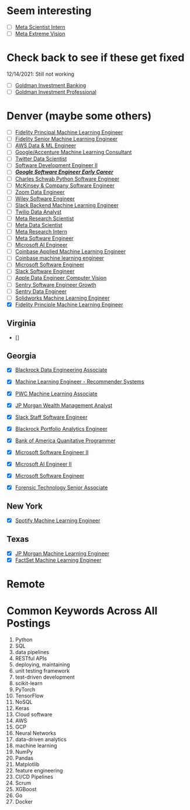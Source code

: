 # Seem interesting
- [ ] [Meta Scientist Intern](https://www.linkedin.com/jobs/view/2819112504/?eBP=CwEAAAF9u__odjecj8JcBXDnCpzD8nrE4tppcYBr0g8IgD8DiLQD7Q3zdWhGo-O8O_ELi2N8VD0BquNmlo6ReLcgfSVZQNfx3oZgRXlH0WJc6lor78CQM2d-wCjjX3haLuydUI8zbY6Oxrqx3Dxach9pWhanyy3zDyAt14Bww5rVeMPAsjtm_IJQuVZqR0RiuPK6IbpJazHpqhC8RnumzER4_N7V4m7Qd-L4PEJ-Mex5tbMN3NplQ5aSYA5vrrYnpNfy6F-CmJ32_DcaBsf6u1C-IEBDtlmf70LlTQeqj2YCyT09WftVgc72rIEJtLMzpg-isEtWGalHG6uCFSUXo-jbMtBpov0rBj4RNsCpDShuNJw8MOY5f6XCe0o6gQ&recommendedFlavor=ACTIVELY_HIRING_COMPANY&refId=gdQNR0xXE33XuPn3EI1rsw%3D%3D&trackingId=uM1QISdMc9Juh7soDqvIpQ%3D%3D&trk=flagship3_search_srp_jobs)
- [ ] [Meta Extreme Vision](https://www.linkedin.com/jobs/view/2819120757/?eBP=CwEAAAF9u__od9Qyls7s_-k9t-DqsSAK1kerzll_PE988vuuQk73g60RjAPqKARn2gwVYTHQxGmYgj4zNwdbXdZqi7AmSju3EMoQheBFgOMFnwPTzk3NpXX-jCqAG2LyWpWCYsFn9zKYh97ETMVIQr9Cd6uQ_uq8sZy6FQmEu2Bc1pQtzssCvWCrrywLDU0MsTWg8RwcrIj8_bwFCMj23qjHjvwSAm9ecDQnRH-8fCI7lsTjrMGCxLgEAwipbSiaEi1lErFOrtKVyDXNMfhlSgqm6zuP7VceB9HrsAQ0aa3a9ZBx360yC8VfxEF-Q76LD1peI2YN3HUEF9drouSQWWSsMkoXiljoPvbMgQCwKB5aPw-O3pJClryY-GtVZVGg&recommendedFlavor=SCHOOL_RECRUIT&refId=gdQNR0xXE33XuPn3EI1rsw%3D%3D&trackingId=xY2F8o6HGRnNy%2BT%2Bh4%2BoKg%3D%3D&trk=flagship3_search_srp_jobs)
# Check back to see if these get fixed
12/14/2021: Still not working
- [ ] [Goldman Investment Banking](https://hdpc.fa.us2.oraclecloud.com/hcmUI/CandidateExperience/en/sites/CX_1/job/81130/?utm_medium=jobshare)
- [ ] [Goldman Investment Professional](https://hdpc.fa.us2.oraclecloud.com/hcmUI/CandidateExperience/en/sites/CX_1/job/88281/?utm_medium=jobshare)
# Denver (maybe some others)
 - [ ] [Fidelity Principal Machine Learning Engineer](https://www.linkedin.com/jobs/view/2748135631/?alternateChannel=search&refId=%2F3hxsREKryo6%2FVHXRnLFwg%3D%3D&trackingId=kTHRjfjKHKcsUIkambkJ%2Bw%3D%3D)
 - [ ] [Fidelity Senior Machine Learning Engineer](https://www.linkedin.com/jobs/view/2748502200/?alternateChannel=search&refId=%2F3hxsREKryo6%2FVHXRnLFwg%3D%3D&trackingId=B4t%2BhoZeYYNwKlgOloae1w%3D%3D)
 - [ ] [AWS Data & ML Engineer](https://www.linkedin.com/jobs/view/2600926812/?alternateChannel=search&refId=31U4vxm7VOU%2FdpvUtA2XtQ%3D%3D&trackingId=yTL2m%2FuzoqPyWhZrjjXZoQ%3D%3D)
 - [ ] [Google/Accenture Machine Learning Consultant](https://www.linkedin.com/jobs/view/2752988949/?alternateChannel=search&refId=31U4vxm7VOU%2FdpvUtA2XtQ%3D%3D&trackingId=TzOZAFkOnBJ1EeKcs%2B5E1g%3D%3D&trk=d_flagship3_search_srp_jobs&lipi=urn%3Ali%3Apage%3Ad_flagship3_search_srp_jobs%3BN3DO4sBJSImxsB4xSovdgw%3D%3D)
 - [ ] [Twitter Data Scientist](https://www.linkedin.com/jobs/view/2805905265/?alternateChannel=search&refId=rB3HVRuiVDQ0GNWBIpT4QQ%3D%3D&trackingId=hmJqh2Ceb%2BhU0ZlJzm0W2Q%3D%3D&trk=d_flagship3_search_srp_jobs&lipi=urn%3Ali%3Apage%3Ad_flagship3_search_srp_jobs%3B9J7WcgVxTpe3Pirhj5qHgA%3D%3D)
 - [ ] [Software Development Engineer II](https://www.linkedin.com/jobs/view/2815449203/?alternateChannel=search&refId=rB3HVRuiVDQ0GNWBIpT4QQ%3D%3D&trackingId=eNc2XIugwmb5hpkwSESYPA%3D%3D&trk=d_flagship3_search_srp_jobs&lipi=urn%3Ali%3Apage%3Ad_flagship3_search_srp_jobs%3BavDbmCWnRZGEPffOE79J6Q%3D%3D)
 - [ ] ***[Google Software Engineer Early Career](https://www.linkedin.com/jobs/view/2813018350/?alternateChannel=search&refId=rB3HVRuiVDQ0GNWBIpT4QQ%3D%3D&trackingId=UlPxAzFy3d3o57caKTZ5Aw%3D%3D&trk=d_flagship3_search_srp_jobs&lipi=urn%3Ali%3Apage%3Ad_flagship3_search_srp_jobs%3BO%2ByPJMWGStKjuMr1PoSyvg%3D%3D)***
 - [ ] [Charles Schwab Python Software Engineer](https://www.linkedin.com/jobs/view/2816532413/?alternateChannel=search&refId=rB3HVRuiVDQ0GNWBIpT4QQ%3D%3D&trackingId=ojRBUguJrOlr%2BaO7KDZi9Q%3D%3D&trk=d_flagship3_search_srp_jobs&lipi=urn%3Ali%3Apage%3Ad_flagship3_search_srp_jobs%3BmDTGIwS5QAGnp9a2TcOcog%3D%3D)
 - [ ] [McKinsey & Company Software Engineer](https://www.linkedin.com/jobs/view/2806183985/?alternateChannel=search&refId=JtTcqWrCdoxwhUouKW7mMg%3D%3D&trackingId=W5pb%2B5uvwccbgtCTSF4Fqw%3D%3D&trk=d_flagship3_search_srp_jobs&lipi=urn%3Ali%3Apage%3Ad_flagship3_search_srp_jobs%3BgTRn5YvARSWgOIXG7JYvqw%3D%3D)
 - [ ] [Zoom Data Engineer](https://www.linkedin.com/jobs/view/2814467198/?alternateChannel=search&refId=JtTcqWrCdoxwhUouKW7mMg%3D%3D&trackingId=HsnD34EVyR44XTm6pcYBrQ%3D%3D&trk=d_flagship3_search_srp_jobs&lipi=urn%3Ali%3Apage%3Ad_flagship3_search_srp_jobs%3BMD8Hk63MTtiyaCiVG0YBRg%3D%3D)
 - [ ] [Wiley Software Engineer](https://www.linkedin.com/jobs/view/2816530843/?alternateChannel=search&refId=JtTcqWrCdoxwhUouKW7mMg%3D%3D&trackingId=odZbLeakHGfRcpw5JCIMtw%3D%3D&trk=d_flagship3_search_srp_jobs&lipi=urn%3Ali%3Apage%3Ad_flagship3_search_srp_jobs%3BoDcJMhshTKCkJJrWzgFNiQ%3D%3D)
 - [ ] [Slack Backend Machine Learning Engineer](https://www.linkedin.com/jobs/view/2785299713/?alternateChannel=search&refId=qe1oOBdUGJvzdZlwRKIXYw%3D%3D&trackingId=P7xo5F2WRWIRMK6kCPnoCA%3D%3D)
 - [ ] [Twilio Data Analyst](https://www.linkedin.com/jobs/view/2805490448/?alternateChannel=search&refId=qe1oOBdUGJvzdZlwRKIXYw%3D%3D&trackingId=M%2FTkMkub3iowyIJA%2B8yKug%3D%3D&trk=d_flagship3_job_details&lipi=urn%3Ali%3Apage%3Ad_flagship3_search_srp_jobs%3Bc7Gp7xCvRCa3MyiwOmYp0A%3D%3D)
 - [ ] [Meta Research Scientist](https://www.linkedin.com/jobs/view/2818787903/?alternateChannel=search&refId=6crBrw%2BNMrraIt3iGLqCTg%3D%3D&trackingId=3pJGjx02%2B0Y4qlFOD7uoMw%3D%3D&trk=d_flagship3_search_srp_jobs&lipi=urn%3Ali%3Apage%3Ad_flagship3_search_srp_jobs%3BpU0VzLqnQnucMpti52zZdg%3D%3D)
 - [ ] [Meta Data Scientist](https://www.linkedin.com/jobs/view/2818794274/?eBP=JOB_SEARCH_ORGANIC&recommendedFlavor=SCHOOL_RECRUIT&refId=XnuStXuK2CVgMq5%2FR40xxw%3D%3D&trackingId=Q7NumN5oLHdR4xkcW%2BxkXQ%3D%3D&trk=flagship3_search_srp_jobs&lipi=urn%3Ali%3Apage%3Ad_flagship3_search_srp_jobs%3BSfvikHchTlKW1OngzTfyag%3D%3D&lici=Q7NumN5oLHdR4xkcW%2BxkXQ%3D%3D)
 - [ ] [Meta Research Intern](https://www.linkedin.com/jobs/view/2818787139/?alternateChannel=search&refId=XnuStXuK2CVgMq5%2FR40xxw%3D%3D&trackingId=q045SrOA%2FLt4GKDBR31%2FzQ%3D%3D&trk=d_flagship3_search_srp_jobs&lipi=urn%3Ali%3Apage%3Ad_flagship3_search_srp_jobs%3BkkBC0q7QRe%2BJDTSEMRRtzg%3D%3D)
 - [ ] [Meta Software Engineer](https://www.linkedin.com/jobs/view/2818769850/?alternateChannel=search&refId=qLKr54G1EadMsx%2BODzERug%3D%3D&trackingId=BwR9sNyCEQit3IIlui1zSQ%3D%3D&trk=d_flagship3_search_srp_jobs&lipi=urn%3Ali%3Apage%3Ad_flagship3_search_srp_jobs%3B1UGLLGS2Qv6elA6J3u7shQ%3D%3D)
 - [ ] [Microsoft AI Engineer](https://www.linkedin.com/jobs/search/?geoId=106224388&location=Atlanta%2C%20Georgia%2C%20United%20States#:~:text=Show%20more%20options-,AI%20Engineer%20II,-Microsoft%20%20Atlanta%2C%20GA)
 - [ ] [Coinbase Applied Machine Learning Engineer](https://www.linkedin.com/jobs/view/2801104907/?alternateChannel=search&refId=OBKBABrxOy9r4OF1AM8ztg%3D%3D&trackingId=0SGYMw6c%2BS%2BPFuyTsWz%2FMA%3D%3D&trk=d_flagship3_search_srp_jobs&lipi=urn%3Ali%3Apage%3Ad_flagship3_search_srp_jobs%3B9sIZG2wvSOKrBLWCcJjRTA%3D%3D)
 - [ ] [Coinbase machine learning engineer](https://www.linkedin.com/jobs/view/2801102714/?alternateChannel=search&refId=hqbY88pjQa%2FvjW9X4%2Fo%2F9w%3D%3D&trackingId=kEDu5XYnH1MXjhtLqD%2Foyg%3D%3D&trk=d_flagship3_search_srp_jobs&lipi=urn%3Ali%3Apage%3Ad_flagship3_search_srp_jobs%3BInqRMGfyT%2FClIsvB851lgw%3D%3D)
 - [ ] [Microsoft Software Engineer](https://www.linkedin.com/jobs/view/2818692598/?alternateChannel=search&refId=hqbY88pjQa%2FvjW9X4%2Fo%2F9w%3D%3D&trackingId=DF0rXluQ1zMfaas0lCiX5Q%3D%3D&trk=d_flagship3_search_srp_jobs&lipi=urn%3Ali%3Apage%3Ad_flagship3_search_srp_jobs%3BkFYDEPRDRN6dWKXELhx6ZQ%3D%3D)
 - [ ] [Slack Software Engineer](https://www.linkedin.com/jobs/view/2796741095/?alternateChannel=search&refId=y1pqT4K005APM6l2RVDfTg%3D%3D&trackingId=vXKKkONXuVRxay6i5Y2p%2Fw%3D%3D&trk=d_flagship3_job_details&lipi=urn%3Ali%3Apage%3Ad_flagship3_search_srp_jobs%3BL02oW%2Fq7TbGwxLvTaYankg%3D%3D)
 - [ ] [Apple Data Engineer Computer Vision](https://www.linkedin.com/jobs/view/2816532914/?alternateChannel=search&refId=vx3pnHex8cJLbYLzqiC6bg%3D%3D&trackingId=vgEvGJ43wAOza5nULYsvOQ%3D%3D&trk=d_flagship3_search_srp_jobs&lipi=urn%3Ali%3Apage%3Ad_flagship3_search_srp_jobs%3B7CAE3FMJSNOx8X2m7w8Txg%3D%3D)
 - [ ] [Sentry Software Engineer Growth](https://www.linkedin.com/jobs/view/2779486993/?alternateChannel=search&refId=t7mmupbBtbTLFRw3tOb1tA%3D%3D&trackingId=tHPFurLFUCSzb2%2FzlngDsw%3D%3D&trk=d_flagship3_search_srp_jobs&lipi=urn%3Ali%3Apage%3Ad_flagship3_search_srp_jobs%3BexRdRzibQg2JcleR2DAARw%3D%3D)
 - [ ] [Sentry Data Engineer](https://www.linkedin.com/jobs/view/2709276059/?alternateChannel=search&refId=t7mmupbBtbTLFRw3tOb1tA%3D%3D&trackingId=rBnMNrSXCI%2BQNvV3B6kXbg%3D%3D&trk=d_flagship3_search_srp_jobs&lipi=urn%3Ali%3Apage%3Ad_flagship3_search_srp_jobs%3BZCzEPIkjRmKuWXCb6b2lWw%3D%3D)
 - [ ] [Solidworks Machine Learning Engineer](https://www.linkedin.com/jobs/view/2824608315/?alternateChannel=search&refId=62S3PgvMylZUm0rXTwsVlA%3D%3D&trackingId=2M9tdwAwGQ6O0z2v%2Flgzdw%3D%3D&trk=d_flagship3_search_srp_jobs&lipi=urn%3Ali%3Apage%3Ad_flagship3_search_srp_jobs%3Bu9uta%2FvIQQ2l7rYyqDI8sA%3D%3D)
 - [X] [Fidelity Principle Machine Learning Engineer](https://www.linkedin.com/jobs/view/2748135631/?alternateChannel=search&refId=%2F3hxsREKryo6%2FVHXRnLFwg%3D%3D&trackingId=kTHRjfjKHKcsUIkambkJ%2Bw%3D%3D)
## Virginia 
 - []
## Georgia
 - [X] [Blackrock Data Engineering Associate](https://www.linkedin.com/jobs/view/2828827347/?eBP=CwEAAAF9nPh9e666BiYO084mvtvxIACXScEXBdthWMLEMTtOLi5sYQ3VjojFdPdQt8F1AySlBZ6ZBTZhT6kq0mfu7dbBdhrCRM4AV5PlG2l_NmywhaXuOvxfzPpnXX7xJ8zkixp1ZtSIvAfmHK0M3SlstZkx-NE-Xid6Wvkf3fEg5aghqjzoN8nTDpdwJIKfCcnpI6ndafvcMudr5nyGnM2Q0pDffC7FQBrHktvc5dbo21ygslM8bS5_HXOsKAboubWJnR1BIQW-1p0Fs5luvu5ninFpzkeTNg_wuWbPBmQLNCfQL5MVbQT-ayW85UEXxm5MPRQ7HHV8RnpK9_ZRkp9KAzmj677vIf2-RApulrQjyxyzZu_hqgmmFc59eGg19IU&recommendedFlavor=SCHOOL_RECRUIT&refId=eUCVC9GLCkaYSY%2BY04gDcg%3D%3D&trackingId=%2FEngWFGabFY4RDpSptzZ2Q%3D%3D&trk=flagship3_search_srp_jobs)
 - [X] [Machine Learning Engineer - Recommender Systems](https://www.linkedin.com/jobs/view/2801104907/?eBP=CwEAAAF9nPbRsdrhWp_WucMxn8B8CrL2E9tFr1E110skDX_PMN9j-IvmA1IO5vrct0VbEnQSZPRWG6fOWsLOhUxy7t9kgmFDLAhKwLOHxih-FmJWAueJWFSDJ7FUajR3XXs8Z7aXSufH-jlCW1LaSS_n-dujFsscUpdFE8wB9gfixNO10OZoaTJIwg18hfXCI_7BO4EcIHo1MCag8yY4XhnaOqK6BnOqp3FY3qa5rsiKoXssDVTKae6_cLyG35b4Xivphj_86RcKybQwfxMAKlOVRYRgdz5HVbZ3aIp930mE4hPo5yHJ1jk-DfGlQb_pXN76EiwFPi-a6AFBfx-tMqrIaSrQZqO9fpwyebHYlTAD1mUw2KiuJQtOQmQ&recommendedFlavor=COMPANY_RECRUIT&refId=QfCWFeLxVc8BnmncYduGWQ%3D%3D&trackingId=%2Bp4QMnB7fGSF18D8cBl11A%3D%3D&trk=flagship3_search_srp_jobs)
 - [X] [PWC Machine Learning Associate](https://www.linkedin.com/jobs/view/2824445000/?eBP=CwEAAAF9nPbRsfLb2fFZ3D91zbmUbB-IAfz2UStn-mN63c58Yn3MG_blgxYc35RJn7a6xERhS627Y75KIe9_s3KMNH7AuRbdFc-TqW7zW0ZKZozeJDrxau2ydm2bSiIHgj5q85xSCjZ9x5SNjxQlSB8OABavJ2vlcBHwUkSozuMz41kbOtmU9mg4jw-Ne-zcCOrCBHIR4i5JGYQ-4xDC5R2EFZlaIG77Q6VrW9uBWEo-_pJPIuU7VTxyIVZ9eyE0tojrtXv_jMUMb1sFLkcBCqPFF8FroUwBcKh6-_pUvU-WhsmflKvvqTAUfHY_G-dtx8ThiohzUMSqbNqJMpqn_fCxXOowWr3KNrR4KuPjRZhn3K6qrPA6YW2kR4o1jyyR&recommendedFlavor=SCHOOL_RECRUIT&refId=QfCWFeLxVc8BnmncYduGWQ%3D%3D&trackingId=8rX5z5QC4wyI2D2too%2F4rw%3D%3D&trk=flagship3_search_srp_jobs)
 - [X] [JP Morgan Wealth Management Analyst](https://www.linkedin.com/jobs/view/2802738355/?alternateChannel=search&refId=g7IKMSwsZUHodOrvAOoQBg%3D%3D&trackingId=Bd0yIipnNdTNCjluu3En3w%3D%3D&trk=d_flagship3_search_srp_jobs)
 - [X] [Slack Staff Software Engineer](https://www.linkedin.com/jobs/view/2819503355/?alternateChannel=search&refId=rP1XH6JhgxJTsH5r9A0FTw%3D%3D&trackingId=NOMa4TmVK73TMMcPBWm91A%3D%3D&trk=d_flagship3_search_srp_jobs)
 - [X] [Blackrock Portfolio Analytics Engineer](https://www.linkedin.com/jobs/view/2817322509/?alternateChannel=search&refId=rP1XH6JhgxJTsH5r9A0FTw%3D%3D&trackingId=9kVomVBS4bC6aimkZfUB1A%3D%3D&trk=d_flagship3_search_srp_jobs&lipi=urn%3Ali%3Apage%3Ad_flagship3_search_srp_jobs%3BwjlwDypoQlCwzWkB583qpw%3D%3D)
 - [X] [Bank of America Quanitative Programmer](https://www.linkedin.com/jobs/view/2832680083/?alternateChannel=search&refId=nu7bK9MrIJGRvGzBqIwKTQ%3D%3D&trackingId=cj%2FpCsSPVusbZlgsnnA%2BRA%3D%3D&trk=d_flagship3_search_srp_jobs)
 - [X] [Microsoft Software Engineer II](https://www.linkedin.com/jobs/view/2837701329/?eBP=JOB_SEARCH_ORGANIC&recommendedFlavor=SCHOOL_RECRUIT&refId=4kPbqKbP%2BV%2BRrCUqgeXWeg%3D%3D&trackingId=CuGUxk76D8ToIO%2F8tY1piA%3D%3D&trk=flagship3_search_srp_jobs)
 - [X] [Microsoft AI Engineer II](https://www.linkedin.com/jobs/view/2807708458/?eBP=CwEAAAF9u-v1B0-1MHFR0E7XleYiFmq_44GWKlNRKqvOhfr_G0lJYkxgN1fVSHGYq7IlDGSuDiIUNK_yj4MycqDhoiy6rlwHRlorRIIhN0IrAGfzBPegiLm2lwlOQx2hWqZaMdNFhvLZ4twyQ4ka6u-TVj6X_dcRmXvVmgwzRvJem4fVBUQvzd1PZUM31G38EqV8yK10nVOCZY3oXt62HFeCc6NLym3VOyk7MUoTxCd4mgguPYRve8wp6Z-QLt3G6bQlbCI6rz5Ef-IkvqGAWgtb3ykm0u5nVP_IvpwIkM0kDUS-Wmi5Fr_pzkyCDYdvculbw0am_HHgEpe4e0NcvGOf1rdwGh8_7A8y_Ux1lcjgU17myJyvhVJ19Juxa9Ed9G02dA&recommendedFlavor=SCHOOL_RECRUIT&refId=4kPbqKbP%2BV%2BRrCUqgeXWeg%3D%3D&trackingId=5InFK5i4gLYb%2FhDgwt4xTg%3D%3D&trk=flagship3_search_srp_jobs)
 - [X] [Microsoft Software Engineer](https://www.linkedin.com/jobs/view/2828816253/?alternateChannel=search&refId=gjx4Q7bTsKgcKmelIEis4A%3D%3D&trackingId=o2S%2Betlaaz4bwyuMbwdwSA%3D%3D&trk=d_flagship3_search_srp_jobs)
 - [X] [Forensic Technology Senior Associate](https://www.linkedin.com/jobs/view/2814404944/?alternateChannel=search&refId=BYlywiGgRJ%2FLyrehL9fUdA%3D%3D&trackingId=DvLKsS0s0nyZwIknCNFbyw%3D%3D)
 

## New York
 - [X] [Spotify Machine Learning Engineer](https://www.linkedin.com/jobs/view/2818799486/?alternateChannel=search&refId=62S3PgvMylZUm0rXTwsVlA%3D%3D&trackingId=tcElpVTyDyXqzjOIVXZsLQ%3D%3D&trk=d_flagship3_search_srp_jobs&lipi=urn%3Ali%3Apage%3Ad_flagship3_search_srp_jobs%3B0jdCZWm%2FQlCb1NM3JnsIUA%3D%3D)
## Texas
 - [X] [JP Morgan Machine Learning Engineer](https://www.linkedin.com/jobs/view/2789142260/?alternateChannel=search&refId=gLcpq%2FEwY9iJZr6wqvOvsg%3D%3D&trackingId=xAXJCiYxLKIwbCdd%2BPzZdg%3D%3D&trk=d_flagship3_search_srp_jobs)
 - [X] [FactSet Machine Learning Engineer](https://www.linkedin.com/jobs/view/2827093680/?eBP=CwEAAAF9pbpFyLxwd1516JNTSiWpVS2YrDYryh2ksriTb8lNjA_VbFVryueIn9LN5tk3Upt-mfN9MzMXR1u-CkIMZ_FpS4OgUWYBj_D1emYkLxNUYJow4GZwNtwJ3On69-4unh35l27tBRopEzVI7qDQXntx3fkaqvRW2rmrgl7iqXhgGeY1Csdd-kXmQ8QendoRLwlg2dCzQv7p-hsHJZFAzfuba_AvyOxnSiUAl8KBwA_SaQnhz0xH8HMJQOdvYArPm72PXCvspnVPA2drrXS1Rr-EaY7OpOuYKbxh3S-gPwhQyNJWLj_Ss2rtxWaW4cPyQLTBMhXZJzh-iKsXInh-cqsj9FDy2fFRHimmL9ZhG50YXF2tFVdsW7NtRYNdfSmHOw&recommendedFlavor=COMPANY_RECRUIT&refId=mA21GeAj7WmX9YuUWcxy%2FQ%3D%3D&trackingId=mQUDgOG%2BATeFwP4mI1eT5w%3D%3D&trk=flagship3_search_srp_jobs)
# Remote
 
# Common Keywords Across All Postings
1. Python
2. SQL
3. data pipelines
4. RESTful APIs
5. deploying, maintaining
6. unit testing framework
7. test-driven development
8. scikit-learn
9. PyTorch
10. TensorFlow
11. NoSQL
12. Keras
13. Cloud software
14. AWS
15. GCP
16. Neural Networks
17. data-driven analytics
18. machine learning
19. NumPy
20. Pandas
21. Matplotlib
22. feature engineering
23. CI/CD Pipelines
24. Scrum 
25. XGBoost
26. Go 
27. Docker
